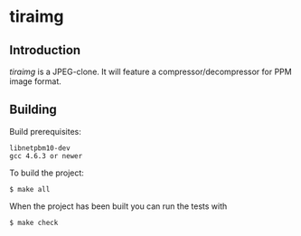 tiraimg
=======
## Introduction
*tiraimg* is a JPEG-clone. It will feature a compressor/decompressor for PPM image format.

## Building
Build prerequisites:

	libnetpbm10-dev
	gcc 4.6.3 or newer

To build the project:

	$ make all	

When the project has been built you can run the tests with

	$ make check


